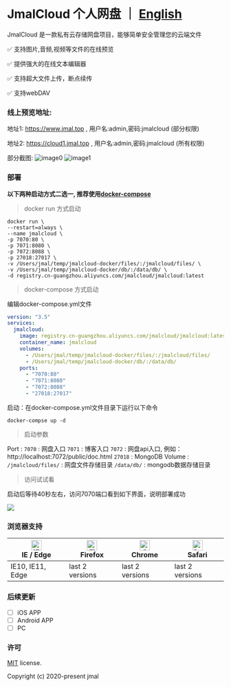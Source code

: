 # JmalCloud 个人网盘 ｜ [English](https://github.com/jamebal/jmal-cloud-view/blob/master/README_en_US.md)
JmalCloud 是一款私有云存储网盘项目，能够简单安全管理您的云端文件

✅ 支持图片,音频,视频等文件的在线预览

✅ 提供强大的在线文本编辑器

✅ 支持超大文件上传，断点续传

✅ 支持webDAV

### 线上预览地址: 
地址1: https://www.jmal.top , 用户名:admin,密码:jmalcloud (部分权限)

地址2: https://cloud1.jmal.top , 用户名:admin,密码:jmalcloud (所有权限)

部分截图:
![image0](https://www.jmal.top/api/file/jmal/jmalcloud/releases/%E6%88%AA%E5%B1%8F%20192.png?shareKey=601b697575858bec45c457a3&o=preview)
![image1](https://www.jmal.top/api/file/jmal/jmalcloud/releases/%E6%88%AA%E5%B1%8F%20191.png?shareKey=601b697575858bec45c457a3&o=preview)

### 部署
**以下两种启动方式二选一, 推荐使用[docker-compose](https://docs.docker.com/compose//)**

> docker run 方式启动

```shell
docker run \
--restart=always \
--name jmalcloud \
-p 7070:80 \
-p 7071:8080 \
-p 7072:8088 \
-p 27018:27017 \
-v /Users/jmal/temp/jmalcloud-docker/files/:/jmalcloud/files/ \
-v /Users/jmal/temp/jmalcloud-docker/db/:/data/db/ \
-d registry.cn-guangzhou.aliyuncs.com/jmalcloud/jmalcloud:latest
```

> docker-compose 方式启动

编辑docker-compose.yml文件

```yaml
version: "3.5"
services:
  jmalcloud:
    image: registry.cn-guangzhou.aliyuncs.com/jmalcloud/jmalcloud:latest
    container_name: jmalcloud
    volumes:
      - /Users/jmal/temp/jmalcloud-docker/files/:/jmalcloud/files/
      - /Users/jmal/temp/jmalcloud-docker/db/:/data/db/
    ports:
      - "7070:80"
      - "7071:8080"
      - "7072:8088"
      - "27018:27017"
```

启动：在docker-compose.yml文件目录下运行以下命令

```shell
docker-compse up -d
```

> 启动参数

Port :
`7070` : 网盘入口
`7071` : 博客入口
`7072` : 网盘api入口, 例如：http://localhost:7072/public/doc.html
`27018` : MongoDB
Volume :
`/jmalcloud/files/` : 网盘文件存储目录
`/data/db/` : mongodb数据存储目录

> 访问试试看

启动后等待40秒左右，访问7070端口看到如下界面，说明部署成功

![](https://www.jmal.top/api/file/jmal/Image/Document/2021-03/20210301%E6%88%AA%E5%B1%8F%20144.png)

### 浏览器支持

| [<img src="https://raw.githubusercontent.com/alrra/browser-logos/master/src/edge/edge_48x48.png" alt="IE / Edge" width="24px" height="24px" />](http://godban.github.io/browsers-support-badges/)</br>IE / Edge | [<img src="https://raw.githubusercontent.com/alrra/browser-logos/master/src/firefox/firefox_48x48.png" alt="Firefox" width="24px" height="24px" />](http://godban.github.io/browsers-support-badges/)</br>Firefox | [<img src="https://raw.githubusercontent.com/alrra/browser-logos/master/src/chrome/chrome_48x48.png" alt="Chrome" width="24px" height="24px" />](http://godban.github.io/browsers-support-badges/)</br>Chrome | [<img src="https://raw.githubusercontent.com/alrra/browser-logos/master/src/safari/safari_48x48.png" alt="Safari" width="24px" height="24px" />](http://godban.github.io/browsers-support-badges/)</br>Safari |
| --------- | --------- | --------- | --------- |
| IE10, IE11, Edge| last 2 versions| last 2 versions| last 2 versions

### 后续更新

- [ ] iOS APP
- [ ] Android APP
- [ ] PC

### 许可

[MIT](https://github.com/jamebal/jmal-cloud-view/blob/master/LICENSE) license.

Copyright (c) 2020-present jmal
